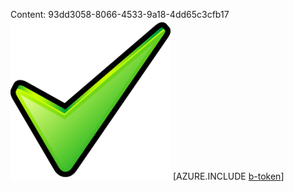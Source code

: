 Content: 93dd3058-8066-4533-9a18-4dd65c3cfb17![image](23f7a94d-b095-4413-967c-87ef6427a205.png)
[AZURE.INCLUDE [b-token](5964e48e-1b9c-43ae-ac7a-fd0c65992fb2.md)]
